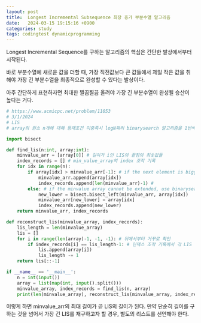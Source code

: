 ```yaml
---
layout: post
title:  Longest Incremental Subsequence 최장 증가 부분수열 알고리즘
date:   2024-03-15 19:15:16 +0900
categories: study
tags: codingtest dynamicprogramming
---
```


Longest Incremental Sequence를 구하는 알고리즘의 핵심은 간단한 발상에서부터 시작된다.  

바로 부분수열에 새로운 값을 더할 때, 가장 직전값보다 큰 값들에서 제일 작은 값을 취해야 가장 긴 부분수열을 최종적으로 완성할 수 있다는 발상이다.

아주 간단하게 표현하자면 최대한 찔끔찔끔 올려야 가장 긴 부분수열이 완성될 승산이 높다는 거다. 


```python
# https://www.acmicpc.net/problem/11053
# 3/1/2024
# LIS
# array의 원소 n개에 대해 등재조건 미충족시 logN짜리 binarysearch 알고리즘을 1번씩 돌리므로 O(NlogN)의 시간복잡도

import bisect

def find_lis(n:int, array:int):
    minvalue_arr = [array[0]] # 길이가 i인 LIS의 끝점의 최솟값들
    index_records = [] # min_value_array의 index 조작 기록
    for idx in range(n):
        if array[idx] > minvalue_arr[-1]: # if the next element is bigger than the previous element, subsequence can be extended by 1 unit
            minvalue_arr.append(array[idx])
            index_records.append(len(minvalue_arr)-1) # 
        else: # if the minvalue array cannot be extended, use binarysearch to update the lower element
            new_lower = bisect.bisect_left(minvalue_arr, array[idx])           
            minvalue_arr[new_lower] = array[idx]
            index_records.append(new_lower)
    return minvalue_arr, index_records

def reconstruct_lis(minvalue_array, index_records):
    lis_length = len(minvalue_array)
    lis = []
    for i in range(len(array)-1, -1, -1): # 뒤에서부터 거꾸로 확인
        if index_records[i] == lis_length-1: # 인덱스 조작 기록에서 각 LIS 자릿수당 가장 마지막으로 할당된 index의 원소가 LIS의 뒤에서 i번째원소
            lis.append(array[i])
            lis_length -= 1
    return lis[::-1]

if __name__ == '__main__':
    n = int(input())
    array = list(map(int, input().split()))
    minvalue_array, index_records = find_lis(n, array)
    print(len(minvalue_array), reconstruct_lis(minvalue_array, index_records))
```

이렇게 하면 minvalue_arr의 최대 길이가 곧 LIS의 길이가 된다. 만약 단순히 길이를 구하는 것을 넘어서 가장 긴 LIS를 재구하고자 할 경우, 별도의 리스트를 선언해야 한다. 




